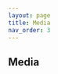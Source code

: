 ```yaml
---
layout: page
title: Media
nav_order: 3
---
```


## Media

<script src="https://cdn.jsdelivr.net/npm/publicalbum@latest/embed-ui.min.js" async></script>
<div class="pa-carousel-widget" style="width:100%; height:480px; display:none;"
  data-link="https://photos.app.goo.gl/CSV7NDstShTUwUZq5"
  data-title="Mr. Monstro"
  data-description="Mr. Monstro is a great traveler. He visited Madeira, Poland, but also Georgia, Italy ...">
  <img data-src="https://lh3.googleusercontent.com/XlH6wo2PzrAEqmplYrZwV0fI-2TafTT6BRwZhKDfZSHd_zT7HIdPyPWd3Xuqhn1QQADuTJ32QFmcgYiTOEU0sC4Bvf-VyTIiq-DxxEaxIeWDYyUK_VjaW8-zrMGBvekDZT77lpduYQ=w1920-h1080" src="" alt="" />
  <img data-src="https://lh3.googleusercontent.com/HISe-DV_b4gjLvSEGzrJlsqBU2rSE8uQpSqHHKTPihg_Ax9VtfCrOrvdXF01raBeBleAWQKI7Hfb4_w9vZeJKFymQfNTlubwXxTBTbqGTPwjg7S0CBtQsQJqsspvIhD9c-pniSZrEw=w1920-h1080" src="" alt="" />
  <img data-src="https://lh3.googleusercontent.com/05lhR1IAQY_B9rdQ_GvHDNLe1lJsSPyyuDeIMkt--gDDAnO2_EATwif7-sfNd2K_48RvyqKmN-u2svKZ06yfh8bnrbQ5kBUrIHfZvWheTzDGhIeFd1roPor-F_BycJmVKbQO6a9EaA=w1920-h1080" src="" alt="" />
  <img data-src="https://lh3.googleusercontent.com/VvK__Vx8kpPTP57WZPLblacZbTE0NqWeIGTyHSQ8Rq9pvOpWQG_CQE_tOc6jHPtj02XIBYa0Zo9fWbXXQyNYs9hDGGj34QibKFJky4W9nYBpSb57OwxiQoDyo25vzIXMTN2SNxuzqg=w1920-h1080" src="" alt="" />
</div>


